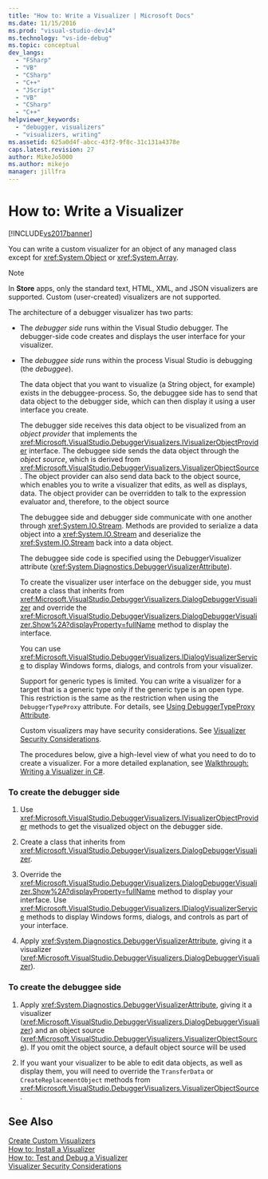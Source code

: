 ```yaml
---
title: "How to: Write a Visualizer | Microsoft Docs"
ms.date: 11/15/2016
ms.prod: "visual-studio-dev14"
ms.technology: "vs-ide-debug"
ms.topic: conceptual
dev_langs: 
  - "FSharp"
  - "VB"
  - "CSharp"
  - "C++"
  - "JScript"
  - "VB"
  - "CSharp"
  - "C++"
helpviewer_keywords: 
  - "debugger, visualizers"
  - "visualizers, writing"
ms.assetid: 625a0d4f-abcc-43f2-9f8c-31c131a4378e
caps.latest.revision: 27
author: MikeJo5000
ms.author: mikejo
manager: jillfra
---
```

# How to: Write a Visualizer
[!INCLUDE[vs2017banner](../includes/vs2017banner.md)]

You can write a custom visualizer for an object of any managed class except for <xref:System.Object> or <xref:System.Array>.  
  
> [!NOTE]
>  In **Store** apps, only the standard text, HTML, XML, and JSON visualizers are supported. Custom (user-created) visualizers are not supported.  
  
 The architecture of a debugger visualizer has two parts:  
  
- The *debugger side* runs within the Visual Studio debugger. The debugger-side code creates and displays the user interface for your visualizer.  
  
- The *debuggee side* runs within the process Visual Studio is debugging (the *debuggee*).  
  
  The data object that you want to visualize (a String object, for example) exists in the debuggee-process. So, the debuggee side has to send that data object to the debugger side, which can then display it using a user interface you create.  
  
  The debugger side receives this data object to be visualized from an *object provider* that implements the <xref:Microsoft.VisualStudio.DebuggerVisualizers.IVisualizerObjectProvider> interface. The debuggee side sends the data object through the *object source*, which is derived from <xref:Microsoft.VisualStudio.DebuggerVisualizers.VisualizerObjectSource>. The object provider can also send data back to the object source, which enables you to write a visualizer that edits, as well as displays, data. The object provider can be overridden to talk to the expression evaluator and, therefore, to the object source  
  
  The debuggee side and debugger side communicate with one another through <xref:System.IO.Stream>. Methods are provided to serialize a data object into a <xref:System.IO.Stream> and deserialize the <xref:System.IO.Stream> back into a data object.  
  
  The debuggee side code is specified using the DebuggerVisualizer attribute (<xref:System.Diagnostics.DebuggerVisualizerAttribute>).  
  
  To create the visualizer user interface on the debugger side, you must create a class that inherits from <xref:Microsoft.VisualStudio.DebuggerVisualizers.DialogDebuggerVisualizer> and override the <xref:Microsoft.VisualStudio.DebuggerVisualizers.DialogDebuggerVisualizer.Show%2A?displayProperty=fullName> method to display the interface.  
  
  You can use <xref:Microsoft.VisualStudio.DebuggerVisualizers.IDialogVisualizerService> to display Windows forms, dialogs, and controls from your visualizer.  
  
  Support for generic types is limited. You can write a visualizer for a target that is a generic type only if the generic type is an open type. This restriction is the same as the restriction when using the `DebuggerTypeProxy` attribute. For details, see [Using DebuggerTypeProxy Attribute](../debugger/using-debuggertypeproxy-attribute.md).  
  
  Custom visualizers may have security considerations. See [Visualizer Security Considerations](../debugger/visualizer-security-considerations.md).  
  
  The procedures below, give a high-level view of what you need to do to create a visualizer. For a more detailed explanation, see [Walkthrough: Writing a Visualizer in C#](../debugger/walkthrough-writing-a-visualizer-in-csharp.md).  
  
### To create the debugger side  
  
1.  Use <xref:Microsoft.VisualStudio.DebuggerVisualizers.IVisualizerObjectProvider> methods to get the visualized object on the debugger side.  
  
2.  Create a class that inherits from <xref:Microsoft.VisualStudio.DebuggerVisualizers.DialogDebuggerVisualizer>.  
  
3.  Override the <xref:Microsoft.VisualStudio.DebuggerVisualizers.DialogDebuggerVisualizer.Show%2A?displayProperty=fullName> method to display your interface. Use <xref:Microsoft.VisualStudio.DebuggerVisualizers.IDialogVisualizerService> methods to display Windows forms, dialogs, and controls as part of your interface.  
  
4.  Apply <xref:System.Diagnostics.DebuggerVisualizerAttribute>, giving it a visualizer (<xref:Microsoft.VisualStudio.DebuggerVisualizers.DialogDebuggerVisualizer>).  
  
### To create the debuggee side  
  
1.  Apply <xref:System.Diagnostics.DebuggerVisualizerAttribute>, giving it a visualizer (<xref:Microsoft.VisualStudio.DebuggerVisualizers.DialogDebuggerVisualizer>) and an object source (<xref:Microsoft.VisualStudio.DebuggerVisualizers.VisualizerObjectSource>). If you omit the object source, a default object source will be used  
  
2.  If you want your visualizer to be able to edit data objects, as well as display them, you will need to override the `TransferData` or `CreateReplacementObject` methods from <xref:Microsoft.VisualStudio.DebuggerVisualizers.VisualizerObjectSource>.  
  
## See Also  
 [Create Custom Visualizers](../debugger/create-custom-visualizers-of-data.md)   
 [How to: Install a Visualizer](../debugger/how-to-install-a-visualizer.md)   
 [How to: Test and Debug a Visualizer](../debugger/how-to-test-and-debug-a-visualizer.md)   
 [Visualizer Security Considerations](../debugger/visualizer-security-considerations.md)
